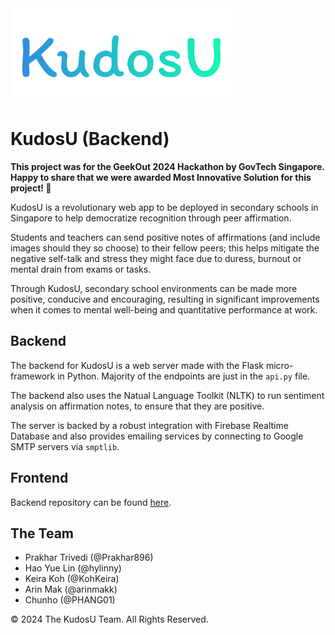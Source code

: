 <img src="https://github.com/Prakhar896/KudosU-Backend/blob/main/LogoTransparent.png?raw=true" height="150px">

# KudosU (Backend)

**This project was for the GeekOut 2024 Hackathon by GovTech Singapore. Happy to share that we were awarded Most Innovative Solution for this project! 🎉**

KudosU is a revolutionary web app to be deployed in secondary schools in Singapore to help democratize recognition through peer affirmation.

Students and teachers can send positive notes of affirmations (and include images should they so choose) to their fellow peers; this helps mitigate the negative self-talk and stress they might face due to duress, burnout or mental drain from exams or tasks.

Through KudosU, secondary school environments can be made more positive, conducive and encouraging, resulting in significant improvements when it comes to mental well-being and quantitative performance at work.

## Backend

The backend for KudosU is a web server made with the Flask micro-framework in Python. Majority of the endpoints are just in the `api.py` file.

The backend also uses the Natual Language Toolkit (NLTK) to run sentiment analysis on affirmation notes, to ensure that they are positive.

The server is backed by a robust integration with Firebase Realtime Database and also provides emailing services by connecting to Google SMTP servers via `smptlib`.

## Frontend

Backend repository can be found [here](https://github.com/Prakhar896/KudosU-Frontend).

## The Team
- Prakhar Trivedi (@Prakhar896)
- Hao Yue Lin (@hylinny)
- Keira Koh (@KohKeira)
- Arin Mak (@arinmakk)
- Chunho (@PHANG01)

©️ 2024 The KudosU Team. All Rights Reserved.
